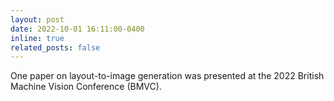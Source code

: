 ```yaml
---
layout: post
date: 2022-10-01 16:11:00-0400
inline: true
related_posts: false
---
```


One paper on layout-to-image generation was presented at the 2022 British Machine Vision Conference (BMVC).